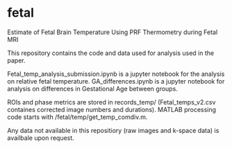 # fetal
Estimate of Fetal Brain Temperature Using PRF Thermometry during Fetal MRI

This repository contains the code and data used for analysis used in the paper.

Fetal_temp_analysis_submission.ipynb is a jupyter notebook for the analysis on relative fetal temperature.
GA_differences.ipynb is a jupyter notebook for analysis on differences in Gestational Age between groups.

ROIs and phase metrics are stored in records_temp/ (Fetal_temps_v2.csv containes corrected image numbers and durations).
MATLAB processing code starts with /fetal/temp/get_temp_comdiv.m.

Any data not available in this repositiory (raw images and k-space data) is availbale upon request.
